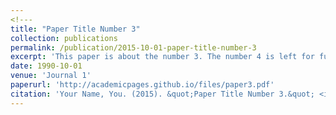 ```yaml
---
<!---
title: "Paper Title Number 3"
collection: publications
permalink: /publication/2015-10-01-paper-title-number-3
excerpt: 'This paper is about the number 3. The number 4 is left for future work.'
date: 1990-10-01
venue: 'Journal 1'
paperurl: 'http://academicpages.github.io/files/paper3.pdf'
citation: 'Your Name, You. (2015). &quot;Paper Title Number 3.&quot; <i>Journal 1</i>. 1(3).' -->
---
```


<!---This paper is about the number 3. The number 4 is left for future work. -->

<!---[Download paper here](http://academicpages.github.io/files/paper3.pdf)  -->

<!---Recommended citation: Your Name, You. (2015). "Paper Title Number 3." <i>Journal 1</i>. 1(3).  -->
